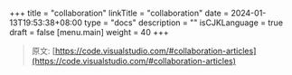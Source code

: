+++
title = "collaboration"
linkTitle = "collaboration"
date = 2024-01-13T19:53:38+08:00
type = "docs"
description = ""
isCJKLanguage = true
draft = false
[menu.main]
    weight = 40
+++

> 原文: [https://code.visualstudio.com/#collaboration-articles](https://code.visualstudio.com/#collaboration-articles)
